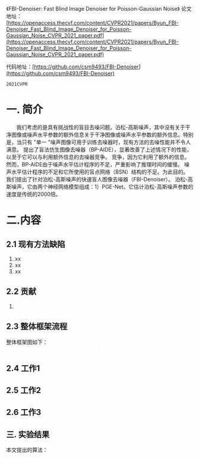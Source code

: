 《FBI-Denoiser: Fast Blind Image Denoiser for Poisson-Gaussian Noise》
论文地址：[https://openaccess.thecvf.com/content/CVPR2021/papers/Byun_FBI-Denoiser_Fast_Blind_Image_Denoiser_for_Poisson-Gaussian_Noise_CVPR_2021_paper.pdf](https://openaccess.thecvf.com/content/CVPR2021/papers/Byun_FBI-Denoiser_Fast_Blind_Image_Denoiser_for_Poisson-Gaussian_Noise_CVPR_2021_paper.pdf) 

代码地址：[https://github.com/csm9493/FBI-Denoiser](https://github.com/csm9493/FBI-Denoiser)

    2021CVPR 

# 一. 简介
&nbsp;&nbsp;&nbsp;&nbsp;&nbsp;&nbsp;&nbsp;我们考虑的是具有挑战性的盲目去噪问题。泊松-高斯噪声，其中没有关于干净图像或噪声水平参数的额外信息关于干净图像或噪声水平参数的额外信息。特别是，当只有 "单一 "噪声图像可用于训练去噪器时，现有方法的去噪性能并不令人满意。
提出了盲法仿生图像去噪器（BP-AIDE），显著改善了上述情况下的性能，以至于它可以与利用额外信息的去噪器竞争。
竞争，因为它利用了额外的信息。然而，BP-AIDE由于噪声水平估计程序的不足，严重影响了推理时间的缓慢。
噪声水平估计程序的不足和它所使用的盲点网络（BSN）结构的不足。为此目的。我们提出了针对泊松-高斯噪声的快速盲人图像去噪器（FBI-Denoiser）。
泊松-高斯噪声，它由两个神经网络模型组成：1）PGE-Net，它估计泊松-高斯噪声参数的速度是传统的2000倍。

# 二.内容
## 2.1 现有方法缺陷
1. xx
2. xx
3. xx

## 2.2 贡献
1.

## 2.3 整体框架流程
整体框架图如下：

<div align=center> <img src="https://img-blog.csdn.net/20170504175714609?watermark/2/text/aHR0cDovL2Jsb2cuY3Nkbi5uZXQvTkJfdm9sXzE=/font/5a6L5L2T/fontsize/400/fill/I0JBQkFCMA==/dissolve/70/gravity/Center" style="zoom:10%;" /></div>

## 2.4 工作1

## 2.5 工作2

## 2.6 工作3


## 三. 实验结果
本文提出的算法：